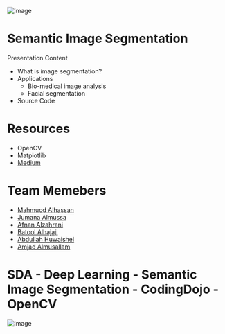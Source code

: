 ![image](https://user-images.githubusercontent.com/49952739/193455897-fd9e2b78-031f-4137-b33a-01f6b5f8c5d9.png)
# Semantic Image Segmentation

Presentation Content
- What is image segmentation?
- Applications
  - Bio-medical image analysis
  - Facial segmentation
- Source Code

# Resources
- OpenCV
- Matplotlib
- <a href="https://medium.com/analytics-vidhya/introduction-to-semantic-image-segmentation-856cda5e5de8" target="_blank">Medium</a>

# Team Memebers

- [Mahmuod Alhassan](https://github.com/alhassanm)
- [Jumana Almussa](https://github.com/jumana0)
- [Afnan Alzahrani](https://github.com/AfnanAlzahrani)
- [Batool Alhajaji](https://github.com/Batool247)
- [Abdullah Huwaishel](https://github.com/hush966)
- [Amjad Almusallam](https://github.com/ASM650)

# SDA - Deep Learning - Semantic Image Segmentation - CodingDojo - OpenCV
![image](https://user-images.githubusercontent.com/49952739/193455834-b810a22f-1a2f-43cc-8a59-0b36485b615a.png)
